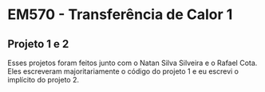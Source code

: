 # EM570 - Transferência de Calor 1

## Projeto 1 e 2

Esses projetos foram feitos junto com o Natan Silva Silveira e o Rafael Cota. Eles escreveram majoritariamente o código do projeto 1 e eu escrevi o implícito do projeto 2.
